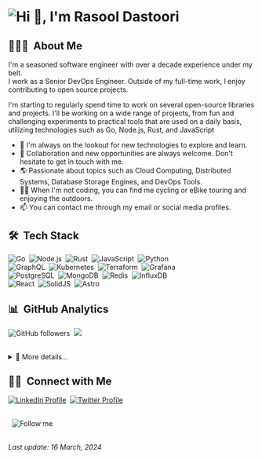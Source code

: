 # ![Hi 👋, I'm Rasool Dastoori](https://readme-typing-svg.demolab.com?font=Open+Sans&weight=600&size=28&duration=1500&pause=2500&color=FFFFFF&width=450&height=46&lines=Hi+%F0%9F%91%8B%2C%20I'm+Rasool+Dastoori;Welcome%20to%20my%20GitHub%20profile)

## 👨🏻‍💻 &nbsp;About Me

I'm a seasoned software engineer with over a decade experience under my belt.\
I work as a Senior DevOps Engineer. Outside of my full-time work, I enjoy contributing to open source projects.

I'm starting to regularly spend time to work on several open-source libraries and projects. I'll be working on a wide range of projects, from fun and challenging experiments to practical tools that are used on a daily basis, utilizing technologies such as Go, Node.js, Rust, and JavaScript

- 🚀 I'm always on the lookout for new technologies to explore and learn.
- 🤝 Collaboration and new opportunities are always welcome. Don't hesitate to get in touch with me.
- 🌎 Passionate about topics such as Cloud Computing, Distributed Systems, Database Storage Engines, and DevOps Tools.
- 🚴‍♂️ When I'm not coding, you can find me cycling or eBike touring and enjoying the outdoors.
- 📫 You can contact me through my email or social media profiles.

## 🛠 &nbsp;Tech Stack

![Go](https://img.shields.io/badge/-Go-05122A?style=flat&logo=go)&nbsp;
![Node.js](https://img.shields.io/badge/-Node.js-05122A?style=flat&logo=node.js)&nbsp;
![Rust](https://img.shields.io/badge/-Rust-05122A?style=flat&logo=rust)&nbsp;
![JavaScript](https://img.shields.io/badge/-JavaScript-05122A?style=flat&logo=javascript)&nbsp;
![Python](https://img.shields.io/badge/-Python-05122A?style=flat&logo=python)\
![GraphQL](https://img.shields.io/badge/-GraphQL-05122A?style=flat&logo=graphql&logoColor=f6009b)&nbsp;
![Kubernetes](https://img.shields.io/badge/-Kubernetes-05122A?style=flat&logo=kubernetes)&nbsp;
![Terraform](https://img.shields.io/badge/-Terraform-05122A?style=flat&logo=terraform)&nbsp;
![Grafana](https://img.shields.io/badge/-Grafana-05122A?style=flat&logo=grafana)\
![PostgreSQL](https://img.shields.io/badge/-PostgreSQL-05122A?style=flat&logo=postgresql)&nbsp;
![MongoDB](https://img.shields.io/badge/-MongoDB-05122A?style=flat&logo=mongodb)&nbsp;
![Redis](https://img.shields.io/badge/-Redis-05122A?style=flat&logo=redis)&nbsp;
![InfluxDB](https://img.shields.io/badge/-InfluxDB-05122A?style=flat&logo=influxdb)\
![React](https://img.shields.io/badge/-React-05122A?style=flat&logo=react)&nbsp;
![SolidJS](https://img.shields.io/badge/-SolidJS-05122A?style=flat&logo=solid)&nbsp;
![Astro](https://img.shields.io/badge/-Astro-05122A?style=flat&logo=astro)

## 📊 &nbsp;GitHub Analytics

<img src="https://img.shields.io/github/followers/dastoori?style=social" alt="GitHub followers"/>&nbsp;
<img src="https://komarev.com/ghpvc/?username=dastoori&style=flat&color=blue"/>
<br/>
<br/>
<details>
  <summary>👀 More details...</summary>
  <br/>
  <img height="180em" src="https://github-readme-stats-eight-theta.vercel.app/api?username=dastoori&show_icons=true&theme=algolia&include_all_commits=true&count_private=true"/>
  <img height="180em" src="https://github-readme-stats-eight-theta.vercel.app/api/top-langs/?username=dastoori&layout=compact&langs_count=8&theme=algolia"/>
</details>

## 🤝🏻 &nbsp;Connect with Me

[![LinkedIn Profile](https://img.shields.io/badge/-Rasool%20Dastoori-0077B5?style=flat&logo=linkedin&logoColor=white)](https://www.linkedin.com/in/rasool-dastoori/)&nbsp;
[![Twitter Profile](https://img.shields.io/badge/-Rasool%20Dastoori-1d9bf0?style=flat&logo=twitter&logoColor=white)](https://twitter.com/RasoolDastoori)

\
&nbsp;
![Follow me](https://readme-typing-svg.demolab.com?font=Open+Sans&weight=600&size=17&duration=1800&pause=1000&color=FFFFFF&width=500&height=28&lines=If%20you%20find%20my%20work%20interesting%20or%20useful...;Consider%20following%20me%20on%20GitHub%20to%20show%20your%20support%20%F0%9F%A4%8D)
\
&nbsp;

*Last update: 16 March, 2024*
